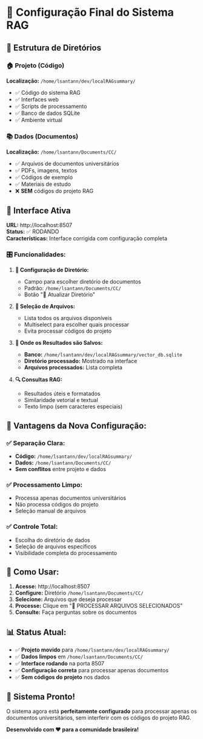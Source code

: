 # 🎯 Configuração Final do Sistema RAG

## 📁 Estrutura de Diretórios

### 🏠 Projeto (Código)
**Localização:** `/home/lsantann/dev/localRAGsummary/`
- ✅ Código do sistema RAG
- ✅ Interfaces web
- ✅ Scripts de processamento
- ✅ Banco de dados SQLite
- ✅ Ambiente virtual

### 📚 Dados (Documentos)
**Localização:** `/home/lsantann/Documents/CC/`
- ✅ Arquivos de documentos universitários
- ✅ PDFs, imagens, textos
- ✅ Códigos de exemplo
- ✅ Materiais de estudo
- ❌ **SEM** códigos do projeto RAG

## 🚀 Interface Ativa

**URL:** http://localhost:8507  
**Status:** ✅ RODANDO  
**Características:** Interface corrigida com configuração completa  

### 🎛️ Funcionalidades:

1. **📁 Configuração de Diretório:**
   - Campo para escolher diretório de documentos
   - Padrão: `/home/lsantann/Documents/CC/`
   - Botão "🔄 Atualizar Diretório"

2. **📄 Seleção de Arquivos:**
   - Lista todos os arquivos disponíveis
   - Multiselect para escolher quais processar
   - Evita processar códigos do projeto

3. **💾 Onde os Resultados são Salvos:**
   - **Banco:** `/home/lsantann/dev/localRAGsummary/vector_db.sqlite`
   - **Diretório processado:** Mostrado na interface
   - **Arquivos processados:** Lista completa

4. **🔍 Consultas RAG:**
   - Resultados úteis e formatados
   - Similaridade vetorial e textual
   - Texto limpo (sem caracteres especiais)

## 🎯 Vantagens da Nova Configuração:

### ✅ **Separação Clara:**
- **Código:** `/home/lsantann/dev/localRAGsummary/`
- **Dados:** `/home/lsantann/Documents/CC/`
- **Sem conflitos** entre projeto e dados

### ✅ **Processamento Limpo:**
- Processa apenas documentos universitários
- Não processa códigos do projeto
- Seleção manual de arquivos

### ✅ **Controle Total:**
- Escolha do diretório de dados
- Seleção de arquivos específicos
- Visibilidade completa do processamento

## 🚀 Como Usar:

1. **Acesse:** http://localhost:8507
2. **Configure:** Diretório `/home/lsantann/Documents/CC/`
3. **Selecione:** Arquivos que deseja processar
4. **Processe:** Clique em "🚀 PROCESSAR ARQUIVOS SELECIONADOS"
5. **Consulte:** Faça perguntas sobre os documentos

## 📊 Status Atual:

- ✅ **Projeto movido** para `/home/lsantann/dev/localRAGsummary/`
- ✅ **Dados limpos** em `/home/lsantann/Documents/CC/`
- ✅ **Interface rodando** na porta 8507
- ✅ **Configuração correta** para processar apenas documentos
- ✅ **Sem códigos do projeto** nos dados

## 🎉 Sistema Pronto!

O sistema agora está **perfeitamente configurado** para processar apenas os documentos universitários, sem interferir com os códigos do projeto RAG.

**Desenvolvido com ❤️ para a comunidade brasileira!**
